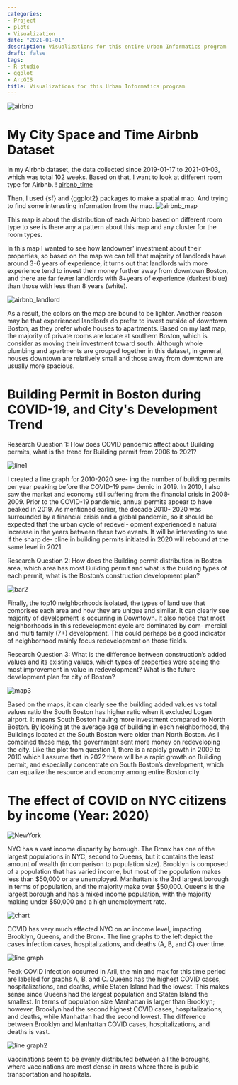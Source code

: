 ```yaml
---
categories:
- Project
- plots
- Visualization
date: "2021-01-01"
description: Visualizations for this entire Urban Informatics program
draft: false
tags:
- R-studio
- ggplot
- ArcGIS
title: Visualizations for this Urban Informatics program
---
```



![airbnb](/blog/post_4_files/airbnb1.webp)
# My City Space and Time Airbnb Dataset

In my Airbnb dataset, the data collected since 2019-01-17 to 2021-01-03, which was total 102 weeks. Based on that, I want to look at different room type for Airbnb. 
!
[airbnb_time](/blog/post_4_files/airbnb2.png)

Then, I used {sf} and {ggplot2} packages to make a spatial map. And trying to find some interesting information from the map.
![airbnb_map](/blog/post_4_files/airbnb3.png)

This map is about the distribution of each Airbnb based on different room type to see is there any a pattern about this map and any cluster for the room types.

In this map I wanted to see how landowner’ investment about their properties, so based on the map we can tell that majority of landlords have around 3-6 years of experience, it turns out that landlords with more experience tend to invest their money further away from downtown Boston, and there are far fewer landlords with 8+years of experience (darkest blue) than those with less than 8 years (white). 

![airbnb_landlord](/blog/post_4_files/airbnb4.png)

As a result, the colors on the map are bound to be lighter. Another reason may be that experienced landlords do prefer to invest outside of downtown Boston, as they prefer whole houses to apartments. Based on my last map, the majority of private rooms are locate at southern Boston, which is consider as moving their investment toward south. Although whole plumbing and apartments are grouped together in this dataset, in general, houses downtown are relatively small and those away from downtown are usually more spacious.


# Building Permit in Boston during COVID-19, and City's Development Trend

Research Question 1: How does COVID pandemic affect about Building permits, what is the trend for Building permit from 2006 to 2021?

![line1](/blog/post_4_files/building_permit1.png)

I created a line graph for 2010-2020 see- ing the number of building permits per year peaking before the COVID-19 pan- demic in 2019. In 2010, I also saw the market and economy still suffering from the financial crisis in 2008-2009.
Prior to the COVID-19 pandemic, annual permits appear to have peaked in 2019. As mentioned earlier, the decade 2010- 2020 was surrounded by a financial crisis and a global pandemic, so it should be expected that the urban cycle of redevel- opment experienced a natural increase in the years between these two events. It will be interesting to see if the sharp de- cline in building permits initiated in 2020 will rebound at the same level in 2021.

Research Question 2: How does the Building permit distribution in Boston area, which area has most Building permit and what is the building types of each permit, what is the Boston’s construction development plan?

![bar2](/blog/post_4_files/Building_permit2.png)

Finally, the top10 neighborhoods isolated, the types of land use that comprises each area and how they are unique and similar. It can clearly see majority of development is occurring in Downtown. It also notice that most neighborhoods in this redevelopment cycle are dominated by com- mercial and multi family (7+) development. This could perhaps be a good indicator of neighborhood mainly focus redevelopment on those fields.


Research Question 3: What is the difference between construction’s added values and its existing values, which types of properties were seeing the most improvement in value in redevelopment? What is the future development plan for city of Boston?

![map3](/blog/post_4_files/building_permit3.png)

Based on the maps, it can clearly see the building added values vs total values ratio the South Boston has higher ratio when it excluded Logan airport. It means South Boston having more investment compared to North Boston. By looking at the average age of building in each neighborhood, the Buildings located at the South Boston were older than North Boston. As I combined those map, the government sent more money on redeveloping the city. Like the plot from question 1, there is a rapidly growth in 2009 to 2010 which I assume that in 2022 there will be a rapid growth on Building permit, and especially concentrate on South Boston’s development, which can equalize the resource and economy among entire Boston city.


# The effect of COVID on NYC citizens by income (Year: 2020)
![NewYork](/blog/post_4_files/NYC1.png)

NYC has a vast income disparity by borough. The Bronx has one of the largest populations in NYC, second to Queens, but it contains the least amount of wealth (in comparison to population size). Brooklyn is composed of a population that has varied income, but most of the population makes less than $50,000 or are unemployed. Manhattan is the 3rd largest borough in terms of population, and the majority make over $50,000. Queens is the largest borough and has a mixed income population, with the majority making under $50,000 and a high unemployment rate.

![chart](/blog/post_4_files/NYC2.png)

COVID has very much effected NYC on an income level, impacting Brooklyn, Queens, and the Bronx. The line graphs to the left depict the cases infection cases, hospitalizations, and deaths (A, B, and C) over time. 

![line graph](/blog/post_4_files/NYC3.png)

Peak COVID infection occurred in Aril, the min and max for this time period are labeled for graphs A, B, and C. Queens has the highest COVID cases, hospitalizations, and deaths, while Staten Island had the lowest. This makes sense since Queens had the largest population and Staten Island the smallest. In terms of population size Manhattan is larger than Brooklyn; however, Brooklyn had the second highest COVID cases, hospitalizations, and deaths, while Manhattan had the second lowest. The difference between Brooklyn and Manhattan COVID cases, hospitalizations, and deaths is vast.

![line graph2](/blog/post_4_files/NYC4.png)

Vaccinations seem to be evenly distributed between all the boroughs, where vaccinations are most dense in areas where there is public transportation and hospitals.